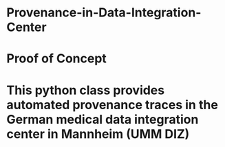 # Provenance-in-Data-Integration-Center
# Proof of Concept
# This python class provides automated provenance traces in the German medical data integration center in Mannheim (UMM DIZ)

